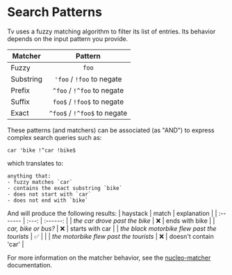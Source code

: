 # Search Patterns

Tv uses a fuzzy matching algorithm to filter its list of entries. Its behavior depends on the input pattern you provide.

| Matcher   |           Pattern            |
| --------- | :--------------------------: |
| Fuzzy     |            `foo`             |
| Substring |  `'foo` / `!foo` to negate   |
| Prefix    |  `^foo` / `!^foo` to negate  |
| Suffix    |  `foo$` / `!foo$` to negate  |
| Exact     | `^foo$` / `!^foo$` to negate |

These patterns (and matchers) can be associated (as "AND") to express complex search queries such as:

```
car 'bike !^car !bike$
```

which translates to:

```
anything that:
- fuzzy matches `car`
- contains the exact substring `bike`
- does not start with `car`
- does not end with `bike`
```

And will produce the following results:
| haystack | match | explanation |
| :------- | :---: | :------: |
| _the car drove past the bike_ | ❌ | ends with bike |
| _car, bike or bus?_ | ❌ | starts with car |
| _the black motorbike flew past the tourists_ | ✅ | |
| _the motorbike flew past the tourists_ | ❌ | doesn't contain 'car' |

For more information on the matcher behavior, see the
[nucleo-matcher](https://docs.rs/nucleo-matcher/latest/nucleo_matcher/pattern/enum.AtomKind.html) documentation.
